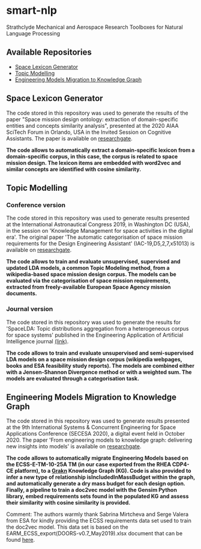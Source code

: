 # smart-nlp
Strathclyde Mechanical and Aerospace Research Toolboxes for Natural Language Processing

## Available Repositories
* [Space Lexicon Generator](#SpaceLexiconGenerator)
* [Topic Modelling](#TopicModelling)
* [Engineering Models Migration to Knowledge Graph](#EngineeringModelsMigrationtoKnowledgeGraph)

## Space Lexicon Generator
The code stored in this repository was used to generate the results of the paper "Space mission design ontology: extraction of
domain-specific entities and concepts similarity analysis", presented at the 2020 AIAA SciTech Forum in Orlando, USA in the Invited Session on Cognitive Assistants. The paper is available on [researchgate](https://www.researchgate.net/publication/338400758_Space_mission_design_ontology_extraction_of_domain-specific_entities_and_concepts_similarity_analysis).

**The code allows to automatically extract a domain-specific lexicon from a domain-specific corpus, in this case, the corpus is related to space mission design. The lexicon items are embedded with word2vec and similar concepts are identified with cosine similarity.**

## Topic Modelling

### Conference version
The code stored in this repository was used to generate results presented at the International Astronautical Congress 2019, in Washington DC (USA), in the session on 'Knowledge Management for space activities in the digital era'. The original paper 'The automatic categorisation of space mission requirements for the Design Engineering Assistant' (IAC-19,D5,2,7,x51013) is available on [researchgate](https://www.researchgate.net/publication/337256904_The_automatic_categorisation_of_space_mission_requirements_for_the_Design_Engineering_Assistant).

**The code allows to train and evaluate unsupervised, supervised and updated LDA models, a common Topic Modeling method, from a wikipedia-based space mission design corpus. The models can be evaluated via the categorisation of space mission requirements, extracted from freely-available European Space Agency mission documents.**
 
### Journal version
The code stored in this repository was used to generate the results for 'SpaceLDA: Topic distributions aggregation from a heterogeneous corpus for space systems' published in the Engineering Application of Artificial Intelligence journal [(link)](https://www.sciencedirect.com/science/article/abs/pii/S0952197621001202).

**The code allows to train and evaluate unsupervised and semi-supervised LDA models on a space mission design corpus (wikipedia webpages, books and ESA feasibility study reports). The models are combined either with a Jensen-Shannon Divergence method or with a weighted sum. The models are evaluated through a categorisation task.**

## Engineering Models Migration to Knowledge Graph
The code stored in this repository was used to generate results presented at the 9th International Systems & Concurrent 
Engineering for Space Applications Conference (SECESA 2020), a digital event held in October 2020. 
The paper 'From engineering models to knowledge graph: delivering new insights into models' is available on [researchgate](https://www.researchgate.net/publication/344451299_From_Engineering_Models_to_Knowledge_Graph_Delivering_New_Insights_Into_Models).

**The code allows to automatically migrate Engineering Models based on the ECSS-E-TM-10-25A TM (in our case exported from the RHEA CDP4-CE platform), to a **[Grakn](https://grakn.ai/)** Knowledge Graph (KG). Code is also provided to infer a new type of relationship isIncludedInMassBudget within the graph, and automatically generate a dry mass budget for each design option. Finally, a pipeline to train a doc2vec model with the Gensim Python library, embed requirements sets found in the populated KG and assess their similarity with cosine similarity is provided.**

Comment: The authors warmly thank Sabrina Mirtcheva and Serge Valera from ESA for kindly providing the ECSS requirements data set used to train the doc2vec model. This data set is based on the EARM_ECSS_export(DOORS-v0.7_May2019).xlsx document that can be found [here](https://ecss.nl/standards/downloads/earm/).
